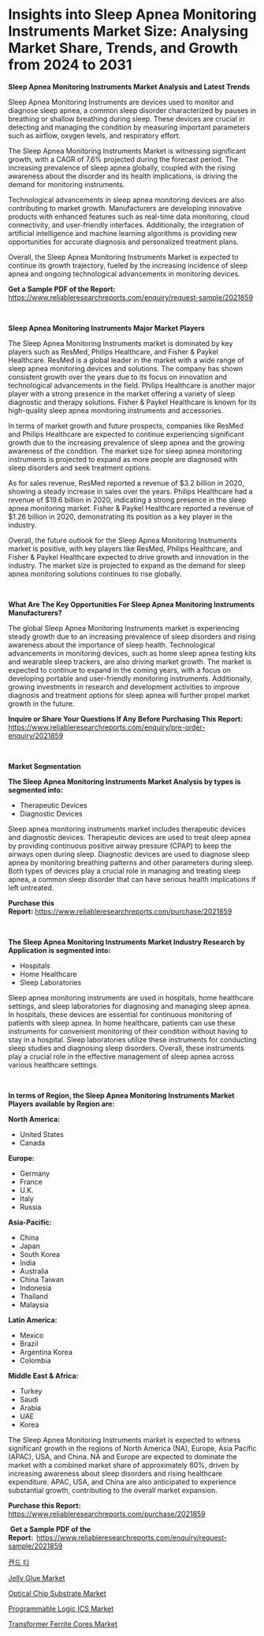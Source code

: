 <p><h1>Insights into Sleep Apnea Monitoring Instruments Market Size: Analysing Market Share, Trends, and Growth from 2024 to 2031</h1></p><p><strong>Sleep Apnea Monitoring Instruments Market Analysis and Latest Trends</strong></p>
<p><p>Sleep Apnea Monitoring Instruments are devices used to monitor and diagnose sleep apnea, a common sleep disorder characterized by pauses in breathing or shallow breathing during sleep. These devices are crucial in detecting and managing the condition by measuring important parameters such as airflow, oxygen levels, and respiratory effort.</p><p>The Sleep Apnea Monitoring Instruments Market is witnessing significant growth, with a CAGR of 7.6% projected during the forecast period. The increasing prevalence of sleep apnea globally, coupled with the rising awareness about the disorder and its health implications, is driving the demand for monitoring instruments.</p><p>Technological advancements in sleep apnea monitoring devices are also contributing to market growth. Manufacturers are developing innovative products with enhanced features such as real-time data monitoring, cloud connectivity, and user-friendly interfaces. Additionally, the integration of artificial intelligence and machine learning algorithms is providing new opportunities for accurate diagnosis and personalized treatment plans.</p><p>Overall, the Sleep Apnea Monitoring Instruments Market is expected to continue its growth trajectory, fueled by the increasing incidence of sleep apnea and ongoing technological advancements in monitoring devices.</p></p>
<p><strong>Get a Sample PDF of the Report:&nbsp;</strong> <a href="https://www.reliableresearchreports.com/enquiry/request-sample/2021859">https://www.reliableresearchreports.com/enquiry/request-sample/2021859</a></p>
<p>&nbsp;</p>
<p><strong>Sleep Apnea Monitoring Instruments Major Market Players</strong></p>
<p><p>The Sleep Apnea Monitoring Instruments market is dominated by key players such as ResMed, Philips Healthcare, and Fisher & Paykel Healthcare. ResMed is a global leader in the market with a wide range of sleep apnea monitoring devices and solutions. The company has shown consistent growth over the years due to its focus on innovation and technological advancements in the field. Philips Healthcare is another major player with a strong presence in the market offering a variety of sleep diagnostic and therapy solutions. Fisher & Paykel Healthcare is known for its high-quality sleep apnea monitoring instruments and accessories.</p><p>In terms of market growth and future prospects, companies like ResMed and Philips Healthcare are expected to continue experiencing significant growth due to the increasing prevalence of sleep apnea and the growing awareness of the condition. The market size for sleep apnea monitoring instruments is projected to expand as more people are diagnosed with sleep disorders and seek treatment options.</p><p>As for sales revenue, ResMed reported a revenue of $3.2 billion in 2020, showing a steady increase in sales over the years. Philips Healthcare had a revenue of $19.6 billion in 2020, indicating a strong presence in the sleep apnea monitoring market. Fisher & Paykel Healthcare reported a revenue of $1.26 billion in 2020, demonstrating its position as a key player in the industry.</p><p>Overall, the future outlook for the Sleep Apnea Monitoring Instruments market is positive, with key players like ResMed, Philips Healthcare, and Fisher & Paykel Healthcare expected to drive growth and innovation in the industry. The market size is projected to expand as the demand for sleep apnea monitoring solutions continues to rise globally.</p></p>
<p>&nbsp;</p>
<p><strong>What Are The Key Opportunities For Sleep Apnea Monitoring Instruments Manufacturers?</strong></p>
<p><p>The global Sleep Apnea Monitoring Instruments market is experiencing steady growth due to an increasing prevalence of sleep disorders and rising awareness about the importance of sleep health. Technological advancements in monitoring devices, such as home sleep apnea testing kits and wearable sleep trackers, are also driving market growth. The market is expected to continue to expand in the coming years, with a focus on developing portable and user-friendly monitoring instruments. Additionally, growing investments in research and development activities to improve diagnosis and treatment options for sleep apnea will further propel market growth in the future.</p></p>
<p><strong>Inquire or Share Your Questions If Any Before Purchasing This Report:</strong> <a href="https://www.reliableresearchreports.com/enquiry/pre-order-enquiry/2021859">https://www.reliableresearchreports.com/enquiry/pre-order-enquiry/2021859</a></p>
<p>&nbsp;</p>
<p><strong>Market Segmentation</strong></p>
<p><strong>The Sleep Apnea Monitoring Instruments Market Analysis by types is segmented into:</strong></p>
<p><ul><li>Therapeutic Devices</li><li>Diagnostic Devices</li></ul></p>
<p><p>Sleep apnea monitoring instruments market includes therapeutic devices and diagnostic devices. Therapeutic devices are used to treat sleep apnea by providing continuous positive airway pressure (CPAP) to keep the airways open during sleep. Diagnostic devices are used to diagnose sleep apnea by monitoring breathing patterns and other parameters during sleep. Both types of devices play a crucial role in managing and treating sleep apnea, a common sleep disorder that can have serious health implications if left untreated.</p></p>
<p><strong>Purchase this Report:&nbsp;</strong><a href="https://www.reliableresearchreports.com/purchase/2021859">https://www.reliableresearchreports.com/purchase/2021859</a></p>
<p>&nbsp;</p>
<p><strong>The Sleep Apnea Monitoring Instruments Market Industry Research by Application is segmented into:</strong></p>
<p><ul><li>Hospitals</li><li>Home Healthcare</li><li>Sleep Laboratories</li></ul></p>
<p><p>Sleep apnea monitoring instruments are used in hospitals, home healthcare settings, and sleep laboratories for diagnosing and managing sleep apnea. In hospitals, these devices are essential for continuous monitoring of patients with sleep apnea. In home healthcare, patients can use these instruments for convenient monitoring of their condition without having to stay in a hospital. Sleep laboratories utilize these instruments for conducting sleep studies and diagnosing sleep disorders. Overall, these instruments play a crucial role in the effective management of sleep apnea across various healthcare settings.</p></p>
<p>&nbsp;</p>
<p><strong>In terms of Region, the Sleep Apnea Monitoring Instruments Market Players available by Region are:</strong></p>
<p>
    <p> <strong> North America: </strong>
        <ul>
            <li>United States</li>
            <li>Canada</li>
        </ul>
        </p> 
    <p> <strong> Europe: </strong>
        <ul>
            <li>Germany</li>
            <li>France</li>
            <li>U.K.</li>
            <li>Italy</li>
            <li>Russia</li>
        </ul>
        </p> 
    <p> <strong> Asia-Pacific: </strong>
        <ul>
            <li>China</li>
            <li>Japan</li>
            <li>South Korea</li>
            <li>India</li>
            <li>Australia</li>
            <li>China Taiwan</li>
            <li>Indonesia</li>
            <li>Thailand</li>
            <li>Malaysia</li>
        </ul>
        </p> 
    <p> <strong> Latin America: </strong>
        <ul>
            <li>Mexico</li>
            <li>Brazil</li>
            <li>Argentina Korea</li>
            <li>Colombia</li>
        </ul>
        </p> 
    <p> <strong> Middle East & Africa: </strong>
        <ul>
            <li>Turkey</li>
            <li>Saudi</li>
            <li>Arabia</li>
            <li>UAE</li>
            <li>Korea</li>
        </ul>
    </p>
    </p>
<p><p>The Sleep Apnea Monitoring Instruments market is expected to witness significant growth in the regions of North America (NA), Europe, Asia Pacific (APAC), USA, and China. NA and Europe are expected to dominate the market with a combined market share of approximately 60%, driven by increasing awareness about sleep disorders and rising healthcare expenditure. APAC, USA, and China are also anticipated to experience substantial growth, contributing to the overall market expansion.</p></p>
<p><strong>Purchase this Report: </strong><a href="https://www.reliableresearchreports.com/purchase/2021859">https://www.reliableresearchreports.com/purchase/2021859</a></p>
<p>&nbsp;<strong>Get a Sample PDF of the Report:&nbsp;&nbsp;</strong><a href="https://www.reliableresearchreports.com/enquiry/request-sample/2021859">https://www.reliableresearchreports.com/enquiry/request-sample/2021859</a></p>
<p><strong></strong></p>
<p><p><a href="https://medium.com/@angelnienowdseej3e45z3p8c/%EC%BA%94-%EC%B0%A8-%EC%8B%9C%EC%9E%A5-%EA%B7%9C%EB%AA%A8-%EB%B0%8F-%EC%8B%9C%EC%9E%A5-%EB%8F%99%ED%96%A5-%EC%A0%84%EC%B2%B4-%EC%82%B0%EC%97%85-%EA%B0%9C%EC%9A%94-2024%EB%85%84%EB%B6%80%ED%84%B0-2031%EB%85%84-3df893175e8b">캔드 티</a></p><p><a href="https://spotless-saver-8fd.notion.site/Jelly-Glue-Market-Size-and-Examines-its-Market-Scope-with-a-Primary-Focus-on-Growth-Opportunities--397c16c384614d3d93c25a1f7ab16fb7">Jelly Glue Market</a></p><p><a href="https://cautious-neon-760.notion.site/Optical-Chip-Substrate-Market-Analysis-and-Market-Size-Global-Industry-Overview-Market-Segmentatio-cfd64b3cda0440ddb8ca9268fe402976">Optical Chip Substrate Market</a></p><p><a href="https://view.publitas.com/reportprime-1/programmable-logic-ics-market-provides-detailed-segmentation-of-this-market-based-on-type-application-and-region-and-forecast-for-the-period-from-2024-2031/">Programmable Logic ICS Market</a></p><p><a href="https://view.publitas.com/reportprime-1/transformer-ferrite-cores-market-size-share-trends-analysis-report-by-application-regional-outlook-competitive-strategies-and-segment-forecasts-2024-2031/">Transformer Ferrite Cores Market</a></p></p>